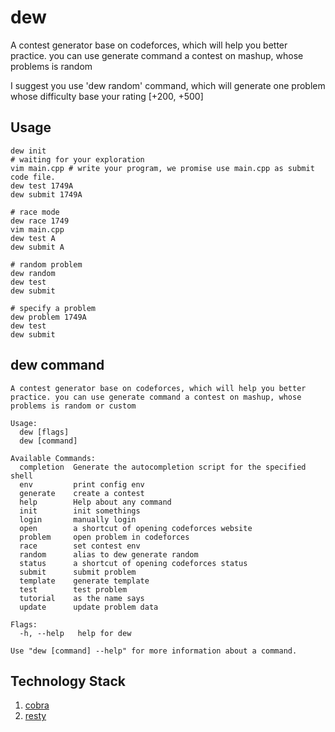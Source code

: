 # dew

A contest generator base on codeforces, which will help you better practice. you can use generate command a contest on mashup, whose problems is random

I suggest you use 'dew random' command, which will generate one problem whose difficulty base your rating [+200, +500] 

## Usage
```shell
dew init
# waiting for your exploration
vim main.cpp # write your program, we promise use main.cpp as submit code file.
dew test 1749A
dew submit 1749A

# race mode
dew race 1749
vim main.cpp
dew test A
dew submit A

# random problem
dew random
dew test
dew submit

# specify a problem
dew problem 1749A
dew test
dew submit
```

## dew command
```shell
A contest generator base on codeforces, which will help you better practice. you can use generate command a contest on mashup, whose problems is random or custom

Usage:
  dew [flags]
  dew [command]

Available Commands:
  completion  Generate the autocompletion script for the specified shell
  env         print config env
  generate    create a contest
  help        Help about any command
  init        init somethings
  login       manually login
  open        a shortcut of opening codeforces website
  problem     open problem in codeforces
  race        set contest env
  random      alias to dew generate random
  status      a shortcut of opening codeforces status
  submit      submit problem
  template    generate template
  test        test problem
  tutorial    as the name says
  update      update problem data

Flags:
  -h, --help   help for dew

Use "dew [command] --help" for more information about a command.
```

## Technology Stack
1. [cobra](https://github.com/spf13/cobra)
2. [resty](https://github.com/go-resty/resty)